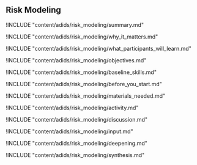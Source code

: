 
##  Risk Modeling

<!-- ![](content/images/capacity_assessment.png "") -->

!INCLUDE "content/adids/risk_modeling/summary.md"

<!-- Why The Topic Matters -->

!INCLUDE "content/adids/risk_modeling/why_it_matters.md"

<!--  What Participants Will Learn -->

!INCLUDE "content/adids/risk_modeling/what_participants_will_learn.md"

<!-- Objectives {.sidebar} -->

!INCLUDE "content/adids/risk_modeling/objectives.md"

<!-- Baseline Skills -->

!INCLUDE "content/adids/risk_modeling/baseline_skills.md"

<!-- Before you Start -->

!INCLUDE "content/adids/risk_modeling/before_you_start.md"

<!-- Materials Needed [stub] -->

!INCLUDE "content/adids/risk_modeling/materials_needed.md"

<!--Activity [stub] {.activity} -->

!INCLUDE "content/adids/risk_modeling/activity.md"

<!--Discussion [stub] -->

!INCLUDE "content/adids/risk_modeling/discussion.md"

<!-- Input -->

!INCLUDE "content/adids/risk_modeling/input.md"

<!-- Deepening -->

!INCLUDE "content/adids/risk_modeling/deepening.md"

<!--Synthesis [stub] {.synthesis} -->

!INCLUDE "content/adids/risk_modeling/synthesis.md"
